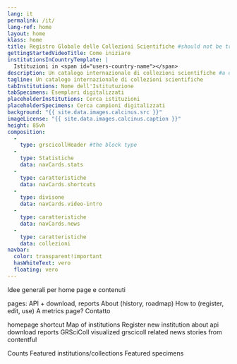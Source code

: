 ```yaml
---
lang: it
permalink: /it/
lang-ref: home
layout: home
klass: home
title: Registro Globale delle Collezioni Scientifiche #should not be translated
gettingStartedVideoTitle: Come iniziare
institutionsInCountryTemplate: |
  Istituzioni in <span id="users-country-name"></span>
description: Un catalogo internazionale di collezioni scientifiche #a descripton for the head element
tagline: Un catalogo internazionale di collezioni scientifiche
tabInstitutions: Nome dell'Istitutuzione
tabSpecimens: Esemplari digitalizzati
placeholderInstitutions: Cerca istituzioni
placeholderSpecimens: Cerca campioni digitalizzati
background: "{{ site.data.images.calcinus.src }}"
imageLicense: "{{ site.data.images.calcinus.caption }}"
height: 85vh
composition:
  - 
    type: grscicollHeader #the block type
  - 
    type: Statistiche
    data: navCards.stats
  - 
    type: caratteristiche
    data: navCards.shortcuts
  - 
    type: divisone
    data: navCards.video-intro
  - 
    type: caratteristiche
    data: navCards.news
  - 
    type: caratteristiche
    data: collezioni
navbar:
  color: transparent!important
  hasWhiteText: vero
  floating: vero
---
```


Idee generali per home page e contenuti

pages: API + download, reports About (history, roadmap) How to (register, edit, use) A metrics page? Contatto

homepage shortcut Map of institutions Register new institution about api download reports GRSciColl visualized grscicoll related news stories from contentful

Counts Featured institutions/collections Featured specimens

